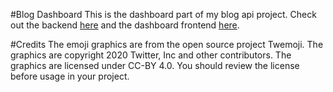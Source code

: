 #Blog Dashboard
This is the dashboard part of my blog api project.
Check out the backend [here](https://github.com/AndreiFlau/Project---Blog-Api-Backend) and the dashboard frontend [here](https://github.com/AndreiFlau/Project---Blog-Api-Dashboard).

#Credits
The emoji graphics are from the open source project Twemoji. The graphics are copyright 2020 Twitter, Inc and other contributors. The graphics are licensed under CC-BY 4.0. You should review the license before usage in your project.

